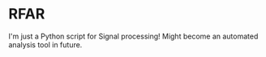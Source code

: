# RFAR
I'm just a Python script for Signal processing! Might become an automated analysis tool in future.
